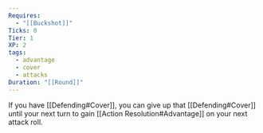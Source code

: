 ```yaml
---
Requires:
  - "[[Buckshot]]"
Ticks: 0
Tier: 1
XP: 2
tags:
  - advantage
  - cover
  - attacks
Duration: "[[Round]]"
---
```

If you have [[Defending#Cover]], you can give up that [[Defending#Cover]] until your next turn to gain [[Action Resolution#Advantage]] on your next attack roll.
